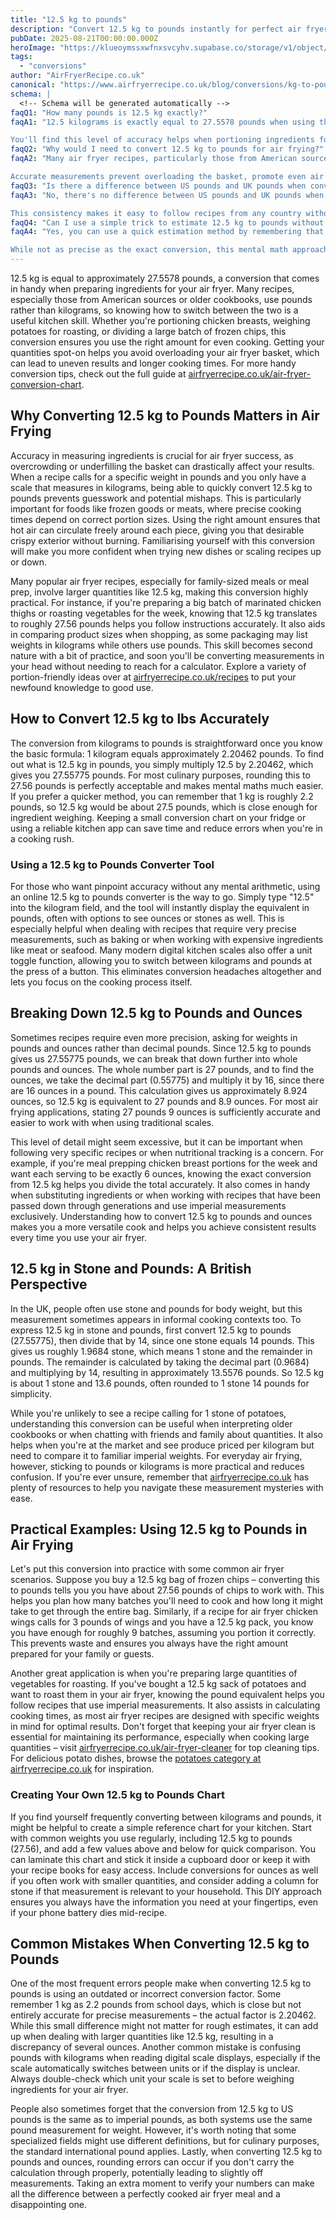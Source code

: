 ```yaml
---
title: "12.5 kg to pounds"
description: "Convert 12.5 kg to pounds instantly for perfect air fryer portions. Get easy charts, tips, and avoid recipe confusion with our simple guide."
pubDate: 2025-08-21T00:00:00.000Z
heroImage: "https://klueoymssxwfnxsvcyhv.supabase.co/storage/v1/object/public/Shmucket/12-5-kg-to-pounds-76f22.webp"
tags:
  - "conversions"
author: "AirFryerRecipe.co.uk"
canonical: "https://www.airfryerrecipe.co.uk/blog/conversions/kg-to-pounds/12-5-kg-to-pounds-76f22"
schema: |
  <!-- Schema will be generated automatically -->
faqQ1: "How many pounds is 12.5 kg exactly?"
faqA1: "12.5 kilograms is exactly equal to 27.5578 pounds when using the precise conversion factor of 1 kilogram equals 2.20462 pounds. For most cooking purposes, especially air frying, rounding this to 27.56 pounds is perfectly acceptable and makes measurement much easier.

You'll find this level of accuracy helps when portioning ingredients for your air fryer, ensuring even cooking and perfect results every time."
faqQ2: "Why would I need to convert 12.5 kg to pounds for air frying?"
faqA2: "Many air fryer recipes, particularly those from American sources or older cookbooks, use pounds rather than kilograms as their measurement unit. Converting 12.5 kg to pounds ensures you're using the correct ingredient quantities, which is crucial for proper cooking times and results in your air fryer.

Accurate measurements prevent overloading the basket, promote even air circulation, and help you achieve that perfect crispiness we all love from air-fried foods."
faqQ3: "Is there a difference between US pounds and UK pounds when converting 12.5 kg?"
faqA3: "No, there's no difference between US pounds and UK pounds when converting 12.5 kg - both use the same international pound measurement. The conversion from kilograms to pounds is standardized worldwide, so 12.5 kg will always equal approximately 27.56 pounds regardless of where you are.

This consistency makes it easy to follow recipes from any country without worrying about measurement variations affecting your air fryer results."
faqQ4: "Can I use a simple trick to estimate 12.5 kg to pounds without a calculator?"
faqA4: "Yes, you can use a quick estimation method by remembering that 1 kilogram is roughly equal to 2.2 pounds. For 12.5 kg, simply multiply 12.5 by 2.2 to get approximately 27.5 pounds, which is close enough for most air frying purposes.

While not as precise as the exact conversion, this mental math approach works well when you need a quick estimate while shopping or preparing ingredients for your air fryer."
---
```

<p>12.5 kg is equal to approximately 27.5578 pounds, a conversion that comes in handy when preparing ingredients for your air fryer. Many recipes, especially those from American sources or older cookbooks, use pounds rather than kilograms, so knowing how to switch between the two is a useful kitchen skill. Whether you're portioning chicken breasts, weighing potatoes for roasting, or dividing a large batch of frozen chips, this conversion ensures you use the right amount for even cooking. Getting your quantities spot-on helps you avoid overloading your air fryer basket, which can lead to uneven results and longer cooking times. For more handy conversion tips, check out the full guide at <a href=https://www.airfryerrecipe.co.uk/air-fryer-conversion-chart>airfryerrecipe.co.uk/air-fryer-conversion-chart</a>.</p>

<h2>Why Converting 12.5 kg to Pounds Matters in Air Frying</h2>
<p>Accuracy in measuring ingredients is crucial for air fryer success, as overcrowding or underfilling the basket can drastically affect your results. When a recipe calls for a specific weight in pounds and you only have a scale that measures in kilograms, being able to quickly convert 12.5 kg to pounds prevents guesswork and potential mishaps. This is particularly important for foods like frozen goods or meats, where precise cooking times depend on correct portion sizes. Using the right amount ensures that hot air can circulate freely around each piece, giving you that desirable crispy exterior without burning. Familiarising yourself with this conversion will make you more confident when trying new dishes or scaling recipes up or down.</p>

<p>Many popular air fryer recipes, especially for family-sized meals or meal prep, involve larger quantities like 12.5 kg, making this conversion highly practical. For instance, if you're preparing a big batch of marinated chicken thighs or roasting vegetables for the week, knowing that 12.5 kg translates to roughly 27.56 pounds helps you follow instructions accurately. It also aids in comparing product sizes when shopping, as some packaging may list weights in kilograms while others use pounds. This skill becomes second nature with a bit of practice, and soon you'll be converting measurements in your head without needing to reach for a calculator. Explore a variety of portion-friendly ideas over at <a href=https://www.airfryerrecipe.co.uk/recipes>airfryerrecipe.co.uk/recipes</a> to put your newfound knowledge to good use.</p>

<h2>How to Convert 12.5 kg to lbs Accurately</h2>
<p>The conversion from kilograms to pounds is straightforward once you know the basic formula: 1 kilogram equals approximately 2.20462 pounds. To find out what is 12.5 kg in pounds, you simply multiply 12.5 by 2.20462, which gives you 27.55775 pounds. For most culinary purposes, rounding this to 27.56 pounds is perfectly acceptable and makes mental maths much easier. If you prefer a quicker method, you can remember that 1 kg is roughly 2.2 pounds, so 12.5 kg would be about 27.5 pounds, which is close enough for ingredient weighing. Keeping a small conversion chart on your fridge or using a reliable kitchen app can save time and reduce errors when you're in a cooking rush.</p>

<h3>Using a 12.5 kg to Pounds Converter Tool</h3>
<p>For those who want pinpoint accuracy without any mental arithmetic, using an online 12.5 kg to pounds converter is the way to go. Simply type "12.5" into the kilogram field, and the tool will instantly display the equivalent in pounds, often with options to see ounces or stones as well. This is especially helpful when dealing with recipes that require very precise measurements, such as baking or when working with expensive ingredients like meat or seafood. Many modern digital kitchen scales also offer a unit toggle function, allowing you to switch between kilograms and pounds at the press of a button. This eliminates conversion headaches altogether and lets you focus on the cooking process itself.</p>

<h2>Breaking Down 12.5 kg to Pounds and Ounces</h2>
<p>Sometimes recipes require even more precision, asking for weights in pounds and ounces rather than decimal pounds. Since 12.5 kg to pounds gives us 27.55775 pounds, we can break that down further into whole pounds and ounces. The whole number part is 27 pounds, and to find the ounces, we take the decimal part (0.55775) and multiply it by 16, since there are 16 ounces in a pound. This calculation gives us approximately 8.924 ounces, so 12.5 kg is equivalent to 27 pounds and 8.9 ounces. For most air frying applications, stating 27 pounds 9 ounces is sufficiently accurate and easier to work with when using traditional scales.</p>

<p>This level of detail might seem excessive, but it can be important when following very specific recipes or when nutritional tracking is a concern. For example, if you're meal prepping chicken breast portions for the week and want each serving to be exactly 6 ounces, knowing the exact conversion from 12.5 kg helps you divide the total accurately. It also comes in handy when substituting ingredients or when working with recipes that have been passed down through generations and use imperial measurements exclusively. Understanding how to convert 12.5 kg to pounds and ounces makes you a more versatile cook and helps you achieve consistent results every time you use your air fryer.</p>

<h2>12.5 kg in Stone and Pounds: A British Perspective</h2>
<p>In the UK, people often use stone and pounds for body weight, but this measurement sometimes appears in informal cooking contexts too. To express 12.5 kg in stone and pounds, first convert 12.5 kg to pounds (27.55775), then divide that by 14, since one stone equals 14 pounds. This gives us roughly 1.9684 stone, which means 1 stone and the remainder in pounds. The remainder is calculated by taking the decimal part (0.9684) and multiplying by 14, resulting in approximately 13.5576 pounds. So 12.5 kg is about 1 stone and 13.6 pounds, often rounded to 1 stone 14 pounds for simplicity.</p>

<p>While you're unlikely to see a recipe calling for 1 stone of potatoes, understanding this conversion can be useful when interpreting older cookbooks or when chatting with friends and family about quantities. It also helps when you're at the market and see produce priced per kilogram but need to compare it to familiar imperial weights. For everyday air frying, however, sticking to pounds or kilograms is more practical and reduces confusion. If you're ever unsure, remember that <a href=https://www.airfryerrecipe.co.uk/>airfryerrecipe.co.uk</a> has plenty of resources to help you navigate these measurement mysteries with ease.</p>

<h2>Practical Examples: Using 12.5 kg to Pounds in Air Frying</h2>
<p>Let's put this conversion into practice with some common air fryer scenarios. Suppose you buy a 12.5 kg bag of frozen chips – converting this to pounds tells you you have about 27.56 pounds of chips to work with. This helps you plan how many batches you'll need to cook and how long it might take to get through the entire bag. Similarly, if a recipe for air fryer chicken wings calls for 3 pounds of wings and you have a 12.5 kg pack, you know you have enough for roughly 9 batches, assuming you portion it correctly. This prevents waste and ensures you always have the right amount prepared for your family or guests.</p>

<p>Another great application is when you're preparing large quantities of vegetables for roasting. If you've bought a 12.5 kg sack of potatoes and want to roast them in your air fryer, knowing the pound equivalent helps you follow recipes that use imperial measurements. It also assists in calculating cooking times, as most air fryer recipes are designed with specific weights in mind for optimal results. Don't forget that keeping your air fryer clean is essential for maintaining its performance, especially when cooking large quantities – visit <a href=https://www.airfryerrecipe.co.uk/air-fryer-cleaner>airfryerrecipe.co.uk/air-fryer-cleaner</a> for top cleaning tips. For delicious potato dishes, browse the <a href=https://www.airfryerrecipe.co.uk/recipe-category/potatoes>potatoes category at airfryerrecipe.co.uk</a> for inspiration.</p>

<h3>Creating Your Own 12.5 kg to Pounds Chart</h3>
<p>If you find yourself frequently converting between kilograms and pounds, it might be helpful to create a simple reference chart for your kitchen. Start with common weights you use regularly, including 12.5 kg to pounds (27.56), and add a few values above and below for quick comparison. You can laminate this chart and stick it inside a cupboard door or keep it with your recipe books for easy access. Include conversions for ounces as well if you often work with smaller quantities, and consider adding a column for stone if that measurement is relevant to your household. This DIY approach ensures you always have the information you need at your fingertips, even if your phone battery dies mid-recipe.</p>

<h2>Common Mistakes When Converting 12.5 kg to Pounds</h2>
<p>One of the most frequent errors people make when converting 12.5 kg to pounds is using an outdated or incorrect conversion factor. Some remember 1 kg as 2.2 pounds from school days, which is close but not entirely accurate for precise measurements – the actual factor is 2.20462. While this small difference might not matter for rough estimates, it can add up when dealing with larger quantities like 12.5 kg, resulting in a discrepancy of several ounces. Another common mistake is confusing pounds with kilograms when reading digital scale displays, especially if the scale automatically switches between units or if the display is unclear. Always double-check which unit your scale is set to before weighing ingredients for your air fryer.</p>

<p>People also sometimes forget that the conversion from 12.5 kg to US pounds is the same as to imperial pounds, as both systems use the same pound measurement for weight. However, it's worth noting that some specialized fields might use different definitions, but for culinary purposes, the standard international pound applies. Lastly, when converting 12.5 kg to pounds and ounces, rounding errors can occur if you don't carry the calculation through properly, potentially leading to slightly off measurements. Taking an extra moment to verify your numbers can make all the difference between a perfectly cooked air fryer meal and a disappointing one.</p>
